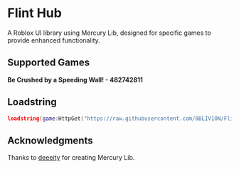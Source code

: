 # Flint Hub
A Roblox UI library using Mercury Lib, designed for specific games to provide enhanced functionality.

## Supported Games
**Be Crushed by a Speeding Wall! - 482742811**

## Loadstring
```lua
loadstring(game:HttpGet("https://raw.githubusercontent.com/0BLIV1ON/FlintHub/refs/heads/main/main.lua"))()
```

## Acknowledgments
Thanks to [deeeity](https://github.com/deeeity) for creating Mercury Lib.
